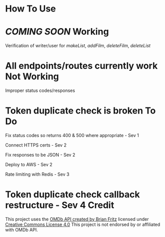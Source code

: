 How To Use
==========
*COMING SOON*
Working
=======
Verification of writer/user for *makeList*, *addFilm*, *deleteFilm*, *deleteList*

All endpoints/routes currently work
Not Working
===========
Improper status codes/responses

Token duplicate check is broken
To Do
=====
Fix status codes so returns 400 & 500 where appropriate - Sev 1

Connect HTTPS certs - Sev 2

Fix responses to be JSON - Sev 2

Deploy to AWS - Sev 2

Rate limiting with Redis - Sev 3

Token duplicate check callback restructure - Sev 4
Credit
======
This project uses the [OMDb API created by Brian Fritz](http://www.omdbapi.com) licensed under [Creative Commons License 4.0](https://creativecommons.org/licenses/by-nc/4.0/)
This project is not endorsed by or affiliated with OMDb API.
